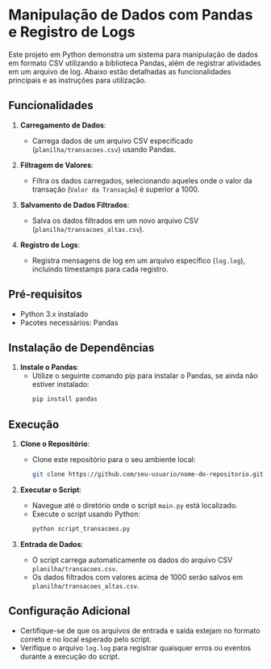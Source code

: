 # Manipulação de Dados com Pandas e Registro de Logs

Este projeto em Python demonstra um sistema para manipulação de dados em formato CSV utilizando a biblioteca Pandas, além de registrar atividades em um arquivo de log. Abaixo estão detalhadas as funcionalidades principais e as instruções para utilização.

## Funcionalidades

1. **Carregamento de Dados**: 
   - Carrega dados de um arquivo CSV especificado (`planilha/transacoes.csv`) usando Pandas.

2. **Filtragem de Valores**:
   - Filtra os dados carregados, selecionando aqueles onde o valor da transação (`Valor da Transação`) é superior a 1000.

3. **Salvamento de Dados Filtrados**:
   - Salva os dados filtrados em um novo arquivo CSV (`planilha/transacoes_altas.csv`).

4. **Registro de Logs**:
   - Registra mensagens de log em um arquivo específico (`log.log`), incluindo timestamps para cada registro.

## Pré-requisitos

- Python 3.x instalado
- Pacotes necessários: Pandas

## Instalação de Dependências

1. **Instale o Pandas**:
   - Utilize o seguinte comando pip para instalar o Pandas, se ainda não estiver instalado:
     ```bash
     pip install pandas
     ```

## Execução

1. **Clone o Repositório**:
   - Clone este repositório para o seu ambiente local:
     ```bash
     git clone https://github.com/seu-usuario/nome-do-repositorio.git
     ```

2. **Executar o Script**:
   - Navegue até o diretório onde o script `main.py` está localizado.
   - Execute o script usando Python:
     ```bash
     python script_transacoes.py
     ```

3. **Entrada de Dados**:
   - O script carrega automaticamente os dados do arquivo CSV `planilha/transacoes.csv`.
   - Os dados filtrados com valores acima de 1000 serão salvos em `planilha/transacoes_altas.csv`.

## Configuração Adicional

- Certifique-se de que os arquivos de entrada e saída estejam no formato correto e no local esperado pelo script.
- Verifique o arquivo `log.log` para registrar quaisquer erros ou eventos durante a execução do script.

